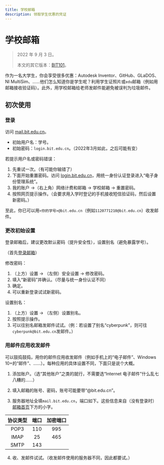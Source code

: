 ```yaml
---
title: 学校邮箱
description: 领取学生优惠的凭证
---
```


# 学校邮箱

> 2022 年 9 月 3 日。
>
> 本文的其它版本：[BIT101](https://bit101.cn/#/paper/show/15)。

作为一名大学生，你会享受很多优惠：Autodesk Inventor、GitHub、GLaDOS、NI MultiSim、……他们怎么知道你是学生呢？利用学生证照片或`edu`邮箱（例如用邮箱接收验证码）。此外，用学校邮箱给老师发邮件能避免被误判为垃圾邮件。

## 初次使用

### 登录

访问 [mail.bit.edu.cn](https://mail.bit.edu.cn/)。

- 初始用户名：学号。
- 初始密码：`login.bit.edu.cn`。（2022年3月如此，之后可能有变）

若提示用户名或密码错误：
1. 先重试一次。（有可能你输错了）
2. 下面开始重置密码。访问 [login.bit.edu.cn](https://login.bit.edu.cn/)，用统一身份认证登录进入“电子身份管理系统”。
3. 我的账户 →（右上角）网络计费和邮箱 → 学校邮箱 → 重置密码。
4. 按照网页提示操作。（会要求用入学时登记的手机接收短信验证码，然后设置新密码。）

至此，你已可以用`<你的学号>@bit.edu.cn`（例如`1120771210@bit.edu.cn`）收发邮件。

### 更改初始设置

登录邮箱后，建议更改默认密码（提升安全性），设置别名（避免暴露学号）。

（首先[登录邮箱](https://mail.bit.edu.cn/)）

修改密码：
1. （上方）设置 → （左侧）安全设置 → 修改密码。
2. 填入“新密码”并确认。（尽量与统一身份认证不同）
3. 确定。
4. 可以重新登录试试新密码。

设置别名：
1. （上方）设置 → （左侧）设置别名。
2. 按照提示操作。
3. 可以往别名邮箱发邮件试试。（例：若设置了别名“cyberpunk”，则可往`cyberpunk@bit.edu.cn`发邮件。）

### 用邮件应用收发邮件

可以鼓捣鼓捣，用你的邮件应用收发邮件（例如手机上的“电子邮件”、Windows 10+的“邮件”、……）。每种应用的具体设置不同，下面只是说个大概。

1. 添加账户。（选“其他账户”之类的就行，不需要选“Internet 电子邮件”什么乱七八糟的……）

2. 填入邮箱的账号、密码，账号可能要带“@bit.edu.cn”。

3. 服务器地址全填`mail.bit.edu.cn`，端口如下。这些信息来自（没有登录时）[邮箱首页](https://mail.bit.edu.cn)下方的小字。

| 协议类型 | 端口 | 加密端口 |
| :------: | :--: | :------: |
|   POP3   | 110  |   995    |
|   IMAP   |  25  |   465    |
|   SMTP   | 143  |          |

4. 收、发邮件试试。（收发邮件使用的服务器不同，因此都要试。）
